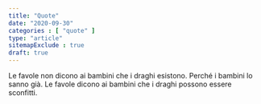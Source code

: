 ```yaml
---
title: "Quote"
date: "2020-09-30"
categories : [ "quote" ]
type: "article"
sitemapExclude : true
draft: true
---
```

Le favole non dicono ai bambini che i draghi esistono. Perché i bambini lo sanno già.
Le favole dicono ai bambini che i draghi possono essere sconfitti.